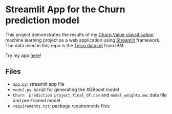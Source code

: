 # Streamlit App for the Churn prediction model

This project demonstrates the results of my [Churn Value classification](https://github.com/NuriaAk/Customers_churn_value_classification) machine learning project as a web application using [Streamlit](https://www.streamlit.io/) framework. The data used in this repo is the [Telco dataset](https://community.ibm.com/community/user/businessanalytics/blogs/steven-macko/2019/07/11/telco-customer-churn-1113) from IBM.

Try my app [here](https://www.streamlit.app/)!

## Files

- `app.py`: streamlit app file
- `model.py`: script for generating the XGBoost model
- `Churn  prediction project_final_df.csv` and `model_weights.mw`: data file and pre-trained model
- `requirements.txt`: package requirements files
